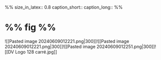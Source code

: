 %%
size_in_latex:: 0.8
caption_short::
caption_long:: 
%%
# %% fig %%
![[Pasted image 20240609012221.png|300]]![[Pasted image 20240609012221.png|300]]![[Pasted image 20240609012251.png|300]]![[DV Logo 128 carré.jpg]]
